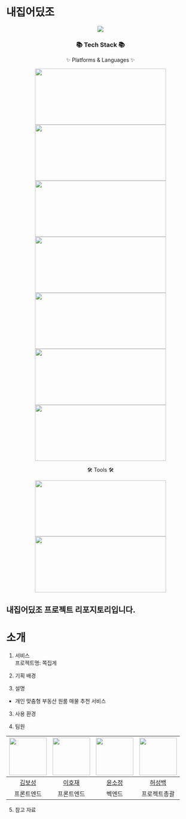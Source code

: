# 내집어딨조
<div align=center>
	<img src="https://capsule-render.vercel.app/api?type=waving&color=auto&height=200&section=header&text=내집어딨조&fontSize=100" />	
</div>
<div align=center>
	<h3>📚 Tech Stack 📚</h3>
	<p>✨ Platforms & Languages ✨</p>
</div>
<div align="center">
	<img src="https://img.shields.io/badge/HTML5-E34F26?style=flat&logo=HTML5&logoColor=white" width='350px'; height='150px';/>
	<img src="https://img.shields.io/badge/CSS3-1572B6?style=flat&logo=CSS3&logoColor=white" width='350px'; height='150px';/>
	<img src="https://img.shields.io/badge/JavaScript-F7DF1E?style=flat&logo=JavaScript&logoColor=white" width='350px'; height='150px';/>
	<br>
	<img src="https://img.shields.io/badge/Python-3776AB?style=flat&logo=Python&logoColor=white" width='350px'; height='150px';/></a>
	<img src="https://img.shields.io/badge/Oracle%20SQL-F80000?style=flat&logo=Oracle&logoColor=white" width='350px'; height='150px';/>
	<img src="https://img.shields.io/badge/Django-092E20?style=flat&logo=Django&logoColor=white" width='350px'; height='150px';/>
	<img src="https://img.shields.io/badge/Bootstrap-7952B3?style=flat&logo=Bootstrap&logoColor=white" width='350px'; height='150px';/>
</div>
<div align=center>
	<p>🛠 Tools 🛠</p>
</div>
<div align=center>
	<img src="https://img.shields.io/badge/Visual%20Studio%20Code-007ACC?style=flat&logo=VisualStudioCode&logoColor=white" width='350px'; height='150px';/>
  	<img src="https://img.shields.io/badge/Jupyter%20Notebook-F37626?style=flat&logo=Jupyter&logoColor=white"width='350px'; height='150px';/></a>
	<br>

</div>
<h2>내집어딨조 프로젝트 리포지토리입니다.</h2>

# 소개

1. 서비스  
프로젝트명: 쪽집게

2. 기획 배경  


2. 설명  
- 개인 맞춤형 부동산 원룸 매물 추천 서비스

3. 사용 환경  

4. 팀원   

|<img src="https://thumb.mt.co.kr/06/2022/08/2022080510591029236_1.jpg" width="100">|<img src="https://pbs.twimg.com/media/DdCRW8NU0AEVjw6?format=jpg&name=4096x4096" width="100">|<img src="https://cdn.k-trendynews.com/news/photo/202211/149873_204830_240.jpg" width="100">|<img src="https://cdn.lecturernews.com/news/photo/202211/112681_346644_4230.jpg" width="100">|
|:---:|:---:|:---:|:---:|
|[김보성](https://github.com/heavenlyview)|[이호재](https://github.com/rurxnrk1234)|[윤소정](https://github.com/ImInnocent)|[허성백](https://github.com/dearyeon)|
|프론트엔드|프론트엔드|벡엔드|프로젝트총괄|  

5. 참고 자료  


